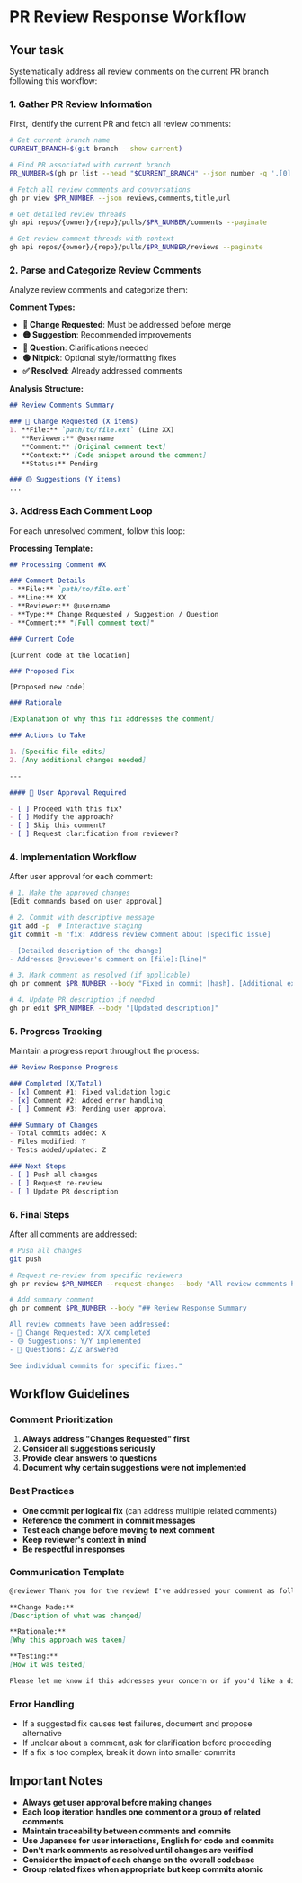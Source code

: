 # PR Review Response Workflow

## Your task

Systematically address all review comments on the current PR branch following this workflow:

### 1. Gather PR Review Information

First, identify the current PR and fetch all review comments:

```bash
# Get current branch name
CURRENT_BRANCH=$(git branch --show-current)

# Find PR associated with current branch
PR_NUMBER=$(gh pr list --head "$CURRENT_BRANCH" --json number -q '.[0].number')

# Fetch all review comments and conversations
gh pr view $PR_NUMBER --json reviews,comments,title,url

# Get detailed review threads
gh api repos/{owner}/{repo}/pulls/$PR_NUMBER/comments --paginate

# Get review comment threads with context
gh api repos/{owner}/{repo}/pulls/$PR_NUMBER/reviews --paginate
```

### 2. Parse and Categorize Review Comments

Analyze review comments and categorize them:

**Comment Types:**

- **🔴 Change Requested**: Must be addressed before merge
- **🟡 Suggestion**: Recommended improvements
- **🔵 Question**: Clarifications needed
- **🟢 Nitpick**: Optional style/formatting fixes
- **✅ Resolved**: Already addressed comments

**Analysis Structure:**

```markdown
## Review Comments Summary

### 🔴 Change Requested (X items)
1. **File:** `path/to/file.ext` (Line XX)
   **Reviewer:** @username
   **Comment:** [Original comment text]
   **Context:** [Code snippet around the comment]
   **Status:** Pending

### 🟡 Suggestions (Y items)
...
```

### 3. Address Each Comment Loop

For each unresolved comment, follow this loop:

**Processing Template:**

```markdown
## Processing Comment #X

### Comment Details
- **File:** `path/to/file.ext`
- **Line:** XX
- **Reviewer:** @username
- **Type:** Change Requested / Suggestion / Question
- **Comment:** "[Full comment text]"

### Current Code
```

```text
[Current code at the location]
```

```markdown
### Proposed Fix
```

```text
[Proposed new code]
```

```markdown
### Rationale

[Explanation of why this fix addresses the comment]

### Actions to Take

1. [Specific file edits]
2. [Any additional changes needed]

---

#### 🔄 User Approval Required

- [ ] Proceed with this fix?
- [ ] Modify the approach?
- [ ] Skip this comment?
- [ ] Request clarification from reviewer?
```

### 4. Implementation Workflow

After user approval for each comment:

```bash
# 1. Make the approved changes
[Edit commands based on user approval]

# 2. Commit with descriptive message
git add -p  # Interactive staging
git commit -m "fix: Address review comment about [specific issue]

- [Detailed description of the change]
- Addresses @reviewer's comment on [file]:[line]"

# 3. Mark comment as resolved (if applicable)
gh pr comment $PR_NUMBER --body "Fixed in commit [hash]. [Additional explanation if needed]"

# 4. Update PR description if needed
gh pr edit $PR_NUMBER --body "[Updated description]"
```

### 5. Progress Tracking

Maintain a progress report throughout the process:

```markdown
## Review Response Progress

### Completed (X/Total)
- [x] Comment #1: Fixed validation logic
- [x] Comment #2: Added error handling
- [ ] Comment #3: Pending user approval

### Summary of Changes
- Total commits added: X
- Files modified: Y
- Tests added/updated: Z

### Next Steps
- [ ] Push all changes
- [ ] Request re-review
- [ ] Update PR description
```

### 6. Final Steps

After all comments are addressed:

```bash
# Push all changes
git push

# Request re-review from specific reviewers
gh pr review $PR_NUMBER --request-changes --body "All review comments have been addressed. Please re-review."

# Add summary comment
gh pr comment $PR_NUMBER --body "## Review Response Summary

All review comments have been addressed:
- 🔴 Change Requested: X/X completed
- 🟡 Suggestions: Y/Y implemented
- 🔵 Questions: Z/Z answered

See individual commits for specific fixes."
```

## Workflow Guidelines

### Comment Prioritization

1. **Always address "Changes Requested" first**
2. **Consider all suggestions seriously**
3. **Provide clear answers to questions**
4. **Document why certain suggestions were not implemented**

### Best Practices

- **One commit per logical fix** (can address multiple related comments)
- **Reference the comment in commit messages**
- **Test each change before moving to next comment**
- **Keep reviewer's context in mind**
- **Be respectful in responses**

### Communication Template

```markdown
@reviewer Thank you for the review! I've addressed your comment as follows:

**Change Made:**
[Description of what was changed]

**Rationale:**
[Why this approach was taken]

**Testing:**
[How it was tested]

Please let me know if this addresses your concern or if you'd like a different approach.
```

### Error Handling

- If a suggested fix causes test failures, document and propose alternative
- If unclear about a comment, ask for clarification before proceeding
- If a fix is too complex, break it down into smaller commits

## Important Notes

- **Always get user approval before making changes**
- **Each loop iteration handles one comment or a group of related comments**
- **Maintain traceability between comments and commits**
- **Use Japanese for user interactions, English for code and commits**
- **Don't mark comments as resolved until changes are verified**
- **Consider the impact of each change on the overall codebase**
- **Group related fixes when appropriate but keep commits atomic**
